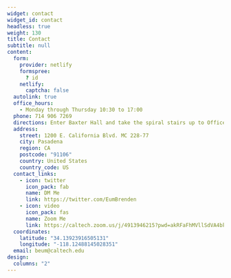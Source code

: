 ```yaml
---
widget: contact
widget_id: contact
headless: true
weight: 130
title: Contact
subtitle: null
content:
  form:
    provider: netlify
    formspree:
      ? id
    netlify:
      captcha: false
  autolink: true  
  office_hours:
    - Monday through Thursday 10:30 to 17:00
  phone: 714 906 7269
  directions: Enter Baxter Hall and take the spiral stairs up to Office 336 on Floor 3
  address:
    street: 1200 E. California Blvd. MC 228-77
    city: Pasadena
    region: CA
    postcode: "91106"
    country: United States
    country_code: US
  contact_links:
    - icon: twitter
      icon_pack: fab
      name: DM Me
      link: https://twitter.com/EumBrenden
    - icon: video
      icon_pack: fas
      name: Zoom Me
      link: https://caltech.zoom.us/j/4913946215?pwd=akRFaFhMVllSdVA4bkxDRlBhMjhJdz09
  coordinates:
    latitude: "34.13923916505131"
    longitude: "-118.12488145028351"
  email: beum@caltech.edu
design:
  columns: "2"
---
```

